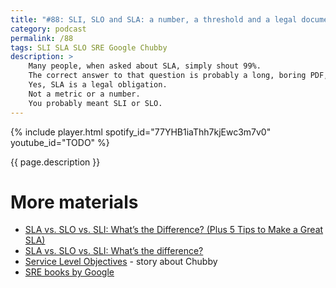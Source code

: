 ```yaml
---
title: "#88: SLI, SLO and SLA: a number, a threshold and a legal document respectively"
category: podcast
permalink: /88
tags: SLI SLA SLO SRE Google Chubby
description: >
    Many people, when asked about SLA, simply shout 99%.
    The correct answer to that question is probably a long, boring PDF, written by lawyers.
    Yes, SLA is a legal obligation.
    Not a metric or a number.
    You probably meant SLI or SLO.
---
```


{% include player.html spotify_id="77YHB1iaThh7kjEwc3m7v0" youtube_id="TODO" %}

{{ page.description }}

<!--
So, Service Level Indicator, SLI for short, is simply a metric.
A number that can be objectively measured within your system, that somehow describes its health.
A typical SLI is the response time, uptime or error rate.
SLI is what you put on those shiny dashboards in the office monitors.
A response time, typically measured in milliseconds, explains how fast your system responds.
Uptime tells how much time the system was operational, within a certain period.
Error rate tells us how many requests ended with a failure.

All these metrics, and many more, change over time.
They are dynamic.
Of course, you can think of many other SLIs, more relevant to your actual business.
The point is, SLI explains how your system is really doing from the bird's eye view.

When you are providing a service to a customer, the customer may be interested in your SLIs.
Before they make a purchase or during normal operations, your indicators matter to their business.
For example, if your uptime is poor or response times skyrocket, their SLIs may be impacted as well.
To avoid disappointments, the customer may require you to keep certain SLIs high or low.
They may ask you to keep uptime above 99.99%.
Or to keep the average response time below 100 milliseconds.
This is understandable.

This threshold is known as SLO - _Service Level Objective_.
Your engineering objective is to keep SLIs within agreed SLOs.
99.99% is your objective.
As well as 100 milliseconds.

OK, but SLO is not just a gentlemen's agreement.
It should be a legal obligation.
If you fail to meet those thresholds, legal consequences may apply.
Typically you must make a partial refund.
This agreement is called _Service Level Agreement_.
SLA for short.

SLA should be quite precise.
For example, how response time is measured?
Including network round-trip?
From which location?
Also, is it average, median or 99th percentile?
Finally, SLA documents typically define multiple SLOs.
The bigger the violation, the higher refund you can expect.

Defining uptime is even more complex.
If a critical feature is broken due to a bug, can you still consider your application up?
On the other hand, if your website is down for maintenance every single day for an hour, does that count as an outage?
I hope it's not.
Otherwise, the website of Polish Railway would have an uptime of less than 97%.

SLA is also important internally, within an organization.
At Google, there used to be a distributed locking service called Chubby.
It was so reliable that everyone basically assumed it has a 100% SLA.
So, when Chubby had an outage, a lot of other services failed as well.
The solution was surprising.
If Chubby didn't have an outage in the last quarter, they purposefully took it down, randomly.
Developers learned how to deal with outages, knowing that SLO is real.

That's it, thanks for listening, bye!
-->

# More materials

* [SLA vs. SLO vs. SLI: What’s the Difference? (Plus 5 Tips to Make a Great SLA)](https://betterstack.com/community/guides/incident-management/sla-vs-slo-vs-sli/)
* [SLA vs. SLO vs. SLI: What’s the difference?](https://www.atlassian.com/incident-management/kpis/sla-vs-slo-vs-sli)
* [Service Level Objectives](https://sre.google/sre-book/service-level-objectives/) - story about Chubby
* [SRE books by Google](https://sre.google/books/)
